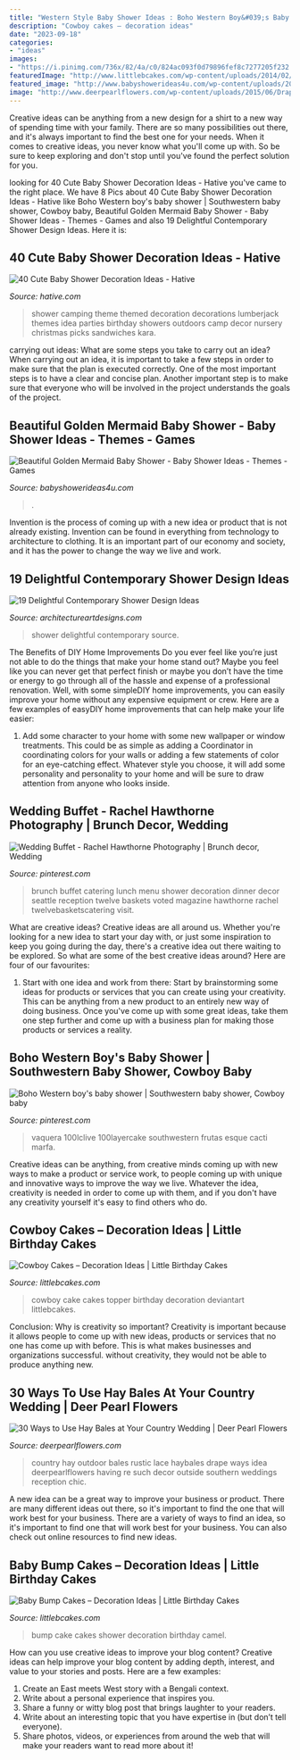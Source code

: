 ```yaml
---
title: "Western Style Baby Shower Ideas : Boho Western Boy&#039;s Baby Shower"
description: "Cowboy cakes – decoration ideas"
date: "2023-09-18"
categories:
- "ideas"
images:
- "https://i.pinimg.com/736x/82/4a/c0/824ac093f0d79896fef8c7277205f232.jpg"
featuredImage: "http://www.littlebcakes.com/wp-content/uploads/2014/02/Cowboy-Cake-Ideas.jpg"
featured_image: "http://www.babyshowerideas4u.com/wp-content/uploads/2017/06/Beautiful-Golden-Mermaid-Shower-Buffet-Chair.jpg"
image: "http://www.deerpearlflowers.com/wp-content/uploads/2015/06/Drape-lace-over-haybales-outdoor-country-wedding-ideas-683x1024.jpg"
---
```



Creative ideas can be anything from a new design for a shirt to a new way of spending time with your family. There are so many possibilities out there, and it's always important to find the best one for your needs. When it comes to creative ideas, you never know what you'll come up with. So be sure to keep exploring and don't stop until you've found the perfect solution for you.

	

		
looking for 40 Cute Baby Shower Decoration Ideas - Hative you've came to the right place. We have 8 Pics about 40 Cute Baby Shower Decoration Ideas - Hative like Boho Western boy&#039;s baby shower | Southwestern baby shower, Cowboy baby, Beautiful Golden Mermaid Baby Shower - Baby Shower Ideas - Themes - Games and also 19 Delightful Contemporary Shower Design Ideas. Here it is:
		
    
## 40 Cute Baby Shower Decoration Ideas - Hative

<img loading=lazy src="https://hative.com/wp-content/uploads/2014/02/baby-shower-ideas/camping-baby-shower-decoration-idea-12.jpg" onerror="this.onerror=null;this.src='https://tse1.mm.bing.net/th?id=OIP.EFgxd-A1q5yn-l6zYhl4EAHaLH&amp;pid=15.1';" alt="40 Cute Baby Shower Decoration Ideas - Hative">

_Source: hative.com_

>shower camping theme themed decoration decorations lumberjack themes idea parties birthday showers outdoors camp decor nursery christmas picks sandwiches kara. 

	

carrying out ideas: What are some steps you take to carry out an idea?
When carrying out an idea, it is important to take a few steps in order to make sure that the plan is executed correctly. One of the most important steps is to have a clear and concise plan. Another important step is to make sure that everyone who will be involved in the project understands the goals of the project.

    
## Beautiful Golden Mermaid Baby Shower - Baby Shower Ideas - Themes - Games

<img loading=lazy src="http://www.babyshowerideas4u.com/wp-content/uploads/2017/06/Beautiful-Golden-Mermaid-Shower-Buffet-Chair.jpg" onerror="this.onerror=null;this.src='https://tse2.mm.bing.net/th?id=OIP.bIG1ae80EN-9GPyU9CrqPgHaFb&amp;pid=15.1';" alt="Beautiful Golden Mermaid Baby Shower - Baby Shower Ideas - Themes - Games">

_Source: babyshowerideas4u.com_

>. 

	

Invention is the process of coming up with a new idea or product that is not already existing. Invention can be found in everything from technology to architecture to clothing. It is an important part of our economy and society, and it has the power to change the way we live and work.

    
## 19 Delightful Contemporary Shower Design Ideas

<img loading=lazy src="https://www.architectureartdesigns.com/wp-content/uploads/2015/03/1633.jpg" onerror="this.onerror=null;this.src='https://tse3.mm.bing.net/th?id=OIP.Yta0lGR3LfCC0xy8Dw_5ZQHaKy&amp;pid=15.1';" alt="19 Delightful Contemporary Shower Design Ideas">

_Source: architectureartdesigns.com_

>shower delightful contemporary source. 

	

The Benefits of DIY Home Improvements
Do you ever feel like you’re just not able to do the things that make your home stand out? Maybe you feel like you can never get that perfect finish or maybe you don’t have the time or energy to go through all of the hassle and expense of a professional renovation. Well, with some simpleDIY home improvements, you can easily improve your home without any expensive equipment or crew. Here are a few examples of easyDIY home improvements that can help make your life easier: 
1. Add some character to your home with some new wallpaper or window treatments. This could be as simple as adding a Coordinator in coordinating colors for your walls or adding a few statements of color for an eye-catching effect. Whatever style you choose, it will add some personality and personality to your home and will be sure to draw attention from anyone who looks inside.

    
## Wedding Buffet - Rachel Hawthorne Photography | Brunch Decor, Wedding

<img loading=lazy src="https://i.pinimg.com/736x/82/4a/c0/824ac093f0d79896fef8c7277205f232.jpg" onerror="this.onerror=null;this.src='https://tse2.mm.bing.net/th?id=OIP.rI0COMrYle5Gf_mwkeHYPgHaLH&amp;pid=15.1';" alt="Wedding Buffet - Rachel Hawthorne Photography | Brunch decor, Wedding">

_Source: pinterest.com_

>brunch buffet catering lunch menu shower decoration dinner decor seattle reception twelve baskets voted magazine hawthorne rachel twelvebasketscatering visit. 

	

What are creative ideas?
Creative ideas are all around us. Whether you're looking for a new idea to start your day with, or just some inspiration to keep you going during the day, there's a creative idea out there waiting to be explored. So what are some of the best creative ideas around? Here are four of our favourites: 
1. Start with one idea and work from there: Start by brainstorming some ideas for products or services that you can create using your creativity. This can be anything from a new product to an entirely new way of doing business. Once you've come up with some great ideas, take them one step further and come up with a business plan for making those products or services a reality. 


    
## Boho Western Boy&#039;s Baby Shower | Southwestern Baby Shower, Cowboy Baby

<img loading=lazy src="https://i.pinimg.com/736x/56/7d/72/567d72300813c1b9abf19f38f90b6811.jpg" onerror="this.onerror=null;this.src='https://tse2.mm.bing.net/th?id=OIP.Qfv7WBy5wWMCFXCl_HMuNgHaLH&amp;pid=15.1';" alt="Boho Western boy&#039;s baby shower | Southwestern baby shower, Cowboy baby">

_Source: pinterest.com_

>vaquera 100lclive 100layercake southwestern frutas esque cacti marfa. 

	

Creative ideas can be anything, from creative minds coming up with new ways to make a product or service work, to people coming up with unique and innovative ways to improve the way we live. Whatever the idea, creativity is needed in order to come up with them, and if you don't have any creativity yourself it's easy to find others who do.

    
## Cowboy Cakes – Decoration Ideas | Little Birthday Cakes

<img loading=lazy src="http://www.littlebcakes.com/wp-content/uploads/2014/02/Cowboy-Cake-Ideas.jpg" onerror="this.onerror=null;this.src='https://tse2.mm.bing.net/th?id=OIP.SwowEiBcfxsJ414qzpoUcQHaJ4&amp;pid=15.1';" alt="Cowboy Cakes – Decoration Ideas | Little Birthday Cakes">

_Source: littlebcakes.com_

>cowboy cake cakes topper birthday decoration deviantart littlebcakes. 

	

Conclusion: Why is creativity so important?
Creativity is important because it allows people to come up with new ideas, products or services that no one has come up with before. This is what makes businesses and organizations successful. without creativity, they would not be able to produce anything new.

    
## 30 Ways To Use Hay Bales At Your Country Wedding | Deer Pearl Flowers

<img loading=lazy src="http://www.deerpearlflowers.com/wp-content/uploads/2015/06/Drape-lace-over-haybales-outdoor-country-wedding-ideas-683x1024.jpg" onerror="this.onerror=null;this.src='https://tse2.mm.bing.net/th?id=OIP.zDmwzbnaW_nrV5iar_FOxgHaLG&amp;pid=15.1';" alt="30 Ways to Use Hay Bales at Your Country Wedding | Deer Pearl Flowers">

_Source: deerpearlflowers.com_

>country hay outdoor bales rustic lace haybales drape ways idea deerpearlflowers having re such decor outside southern weddings reception chic. 

	

A new idea can be a great way to improve your business or product. There are many different ideas out there, so it's important to find the one that will work best for your business. There are a variety of ways to find an idea, so it's important to find one that will work best for your business. You can also check out online resources to find new ideas.

    
## Baby Bump Cakes – Decoration Ideas | Little Birthday Cakes

<img loading=lazy src="http://www.littlebcakes.com/wp-content/uploads/2014/01/Baby-Bump-Cakes.jpg" onerror="this.onerror=null;this.src='https://tse4.mm.bing.net/th?id=OIP.KCxRWsEGA46dsajROZ5AKwHaLG&amp;pid=15.1';" alt="Baby Bump Cakes – Decoration Ideas | Little Birthday Cakes">

_Source: littlebcakes.com_

>bump cake cakes shower decoration birthday camel. 

	

How can you use creative ideas to improve your blog content?
Creative ideas can help improve your blog content by adding depth, interest, and value to your stories and posts. Here are a few examples:
1. Create an East meets West story with a Bengali context.
2. Write about a personal experience that inspires you.
3. Share a funny or witty blog post that brings laughter to your readers.
4. Write about an interesting topic that you have expertise in (but don’t tell everyone).  
5. Share photos, videos, or experiences from around the web that will make your readers want to read more about it!

